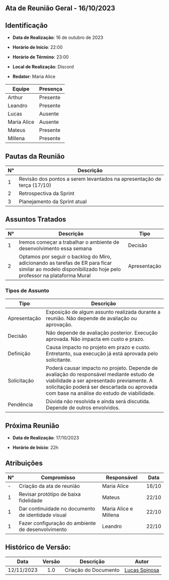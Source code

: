##	Ata de Reunião Geral - 16/10/2023

##	Identificação

- **Data de Realização**: 16 de outubro de 2023

- **Horário de Início**: 22:00

- **Horário de Término**: 23:00

- **Local de Realização**: Discord

- **Redator**: Maria Alice

| Equipe      | Presença | 
| ----------- | -------- |
|    Arthur   | Presente |
|   Leandro   | Presente |
|    Lucas    | Ausente  |
| Maria Alice | Ausente  |
|    Mateus   | Presente |
|   Millena   | Presente |

##	Pautas da Reunião

|  N°  |                                Descrição                                   | 
| ---- | -------------------------------------------------------------------------- |
|  1   |    Revisão dos pontos a serem levantados na apresentação de terça (17/10)  |
|  2   |                             Retrospectiva da Sprint                        |
|  3   |                         Planejamento da Sprint atual                       |

## Assuntos Tratados

|  N°  |                              Descrição                              |          Tipo            |  
| ---- | ------------------------------------------------------------------- | ------------------------ |
|  1   | Iremos começar a trabalhar o ambiente de desenvolvimento essa semana|         Decisão          |
|  2   | Optamos por seguir o backlog do Miro, adicionando as tarefas de ER para ficar similar ao modelo disponibilizado hoje pelo professor na plataforma Mural                                      |      Apresentação        |    

### Tipos de Assunto

|      Tipo       |                                   Descrição                                                     | 
| --------------- | ----------------------------------------------------------------------------------------------- |
|  Apresentação   | Exposição de algum assunto realizada durante a reunião. Não depende de avaliação ou aprovação.  |
|     Decisão     |     Não depende de avaliação posterior. Execução aprovada. Não impacta em custo e prazo.        |
|  Definição      | Causa impacto no projeto em prazo e custo. Entretanto, sua execução já está aprovada pelo solicitante.                                                                                                        |
|   Solicitação   |    Poderá causar impacto no projeto.  Depende de avaliação do responsável mediante estudo de viabilidade a ser apresentado previamente. A solicitação poderá ser descartada ou aprovada com base na análise do estudo de viabilidade.                                                                                                     |
|    Pendência    |        Dúvida não resolvida e ainda será discutida. Depende de outros envolvidos.               |

## Próxima Reunião

- **Data de Realização**: 17/10/2023

- **Horário de Início**: 22h

## Atribuições

|  N° |                    Compromisso                             |            Responsável         |       Data       |
| --- | ---------------------------------------------------------- | ------------------------------ | ---------------- |
|  -  |                 Criação da ata de reunião                  |          Maria Alice           |       16/10      |
|  1  |            Revisar protótipo de baixa fidelidade           |             Mateus             |       22/10      |
|  1  |   Dar continuidade no documento de identidade visual       |      Maria Alice e Millena     |       22/10      |
|  1  |    Fazer configuração do ambiente de desenvolvimento       |            Leandro             |       22/10      |

##  Histórico de Versão:

| **Data**   | **Versão** |    **Descrição**      |                  **Autor**                        |
| :--------: | :--------: | :------------------:  | :-----------------------------------------------: | 
| 12/11/2023 |    1.0     | Criação do Documento  | [Lucas Spinosa](https://github.com/LucasSpinosa)  |